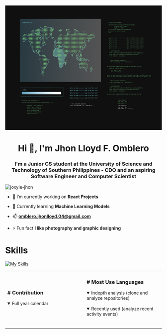 <p align="center">
<img src="cover.svg" alt="External SVG"  height="400">
<p/>


<h1 align="center">Hi 👋, I'm Jhon Lloyd F. Omblero</h1>
<h3 align="center">I'm a Junior CS student at the University of Science and Technology of Southern Philippines - CDO and an aspiring Software Engineer and Computer Scientist</h3>
<p align="left"> <img src="https://komarev.com/ghpvc/?username=joxyle-jhon&label=Profile%20views&color=0e75b6&style=flat" alt="joxyle-jhon" /> </p>


- 🔭 I’m currently working on **React Projects**
- 🌱 Currently learning **Machine Learning Models**

- 📫 **omblero.jhonlloyd.04@gmail.com**
- ⚡ Fun fact **I like photography and graphic designing**

# Skills
[![My Skills](https://skillicons.dev/icons?i=js,html,css,mysql,py,react,c,cpp,git,figma,ai,ps,notion,vscode)](https://skillicons.dev)

<table>
  <tr>
    <td>
      <h3># Contribution</h3>
      <details open>
        <summary>Full year calendar</summary>
        <img src="https://raw.githubusercontent.com/lowlighter/metrics/master/plugins/metrics.plugin.isocalendar.fullyear.svg?username=joxyle-jhon" alt="">
      </details>
      <img width="400" height="1" alt="">
    </td>
    <td>
      <h3># Most Use Languages</h3>
      <details open>
        <summary>Indepth analysis (clone and analyze repositories)</summary>
        <img src="https://raw.githubusercontent.com/lowlighter/metrics/master/plugins/metrics.plugin.languages.indepth.svg?username=joxyle-jhon" alt="">
      </details>
      <details open>
        <summary>Recently used (analyze recent activity events)</summary>
        <img src="https://raw.githubusercontent.com/lowlighter/metrics/master/plugins/metrics.plugin.languages.recent.svg?username=joxyle-jhon" alt="">
      </details>
      <img width="400" height="1" alt="">
    </td>
  </tr>
</table>




